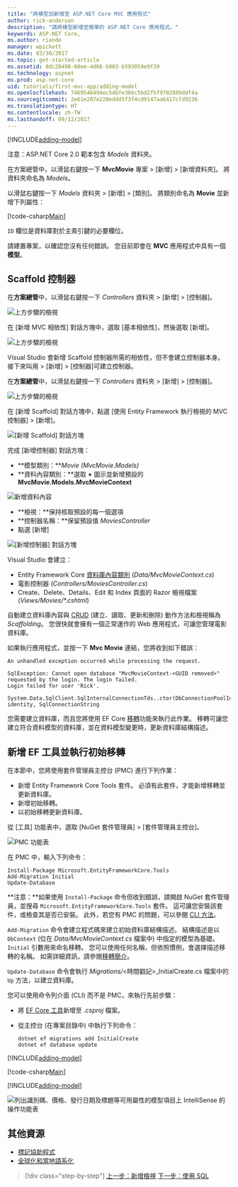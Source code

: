 ```yaml
---
title: "將模型加新增至 ASP.NET Core MVC 應用程式"
author: rick-anderson
description: "請將模型新增至簡單的 ASP.NET Core 應用程式。"
keywords: ASP.NET Core,
ms.author: riande
manager: wpickett
ms.date: 03/30/2017
ms.topic: get-started-article
ms.assetid: 8dc28498-00ee-4d66-b903-b593059e9f39
ms.technology: aspnet
ms.prod: asp.net-core
uid: tutorials/first-mvc-app/adding-model
ms.openlocfilehash: 7469546494ec54bfe36bc5bd2f5f9702889ddf4a
ms.sourcegitcommit: 2e61e287e220eddd5f3f4cd9147aa6417cfd9236
ms.translationtype: HT
ms.contentlocale: zh-TW
ms.lasthandoff: 09/12/2017
---
```

[!INCLUDE[adding-model](../../includes/mvc-intro/adding-model1.md)]

注意：ASP.NET Core 2.0 範本包含 *Models* 資料夾。

在方案總管中，以滑鼠右鍵按一下 **MvcMovie** 專案 > [新增] > [新增資料夾]。 將資料夾命名為 *Models*。

以滑鼠右鍵按一下 *Models* 資料夾 > [新增] > [類別]。 將類別命名為 **Movie** 並新增下列屬性：

[!code-csharp[Main](../../tutorials/first-mvc-app/start-mvc/sample/MvcMovie/Models/MovieNoEF.cs?name=snippet_1)]

`ID` 欄位是資料庫對於主索引鍵的必要欄位。 

請建置專案，以確認您沒有任何錯誤。 您目前即會在 **MVC** 應用程式中具有一個**模型**。

## <a name="scaffolding-a-controller"></a>Scaffold 控制器

在**方案總管**中，以滑鼠右鍵按一下 *Controllers* 資料夾 > [新增] > [控制器]。

![上方步驟的檢視](adding-model/_static/add_controller.png)

在 [新增 MVC 相依性] 對話方塊中，選取 [基本相依性]，然後選取 [新增]。

![上方步驟的檢視](adding-model/_static/add_depend.png)

Visual Studio 會新增 Scaffold 控制器所需的相依性，但不會建立控制器本身。 接下來叫用 > [新增] > [控制器]可建立控制器。 

在**方案總管**中，以滑鼠右鍵按一下 *Controllers* 資料夾 > [新增] > [控制器]。

![上方步驟的檢視](adding-model/_static/add_controller.png)

在 [新增 Scaffold] 對話方塊中，點選 [使用 Entity Framework 執行檢視的 MVC 控制器] > [新增]。

![[新增 Scaffold] 對話方塊](adding-model/_static/add_scaffold2.png)

完成 [新增控制器] 對話方塊：

* **模型類別：***Movie (MvcMovie.Models)*
* **資料內容類別：**選取 **+** 圖示並新增預設的 **MvcMovie.Models.MvcMovieContext**

![新增資料內容](adding-model/_static/dc.png)

* **檢視：**保持核取預設的每一個選項
* **控制器名稱：**保留預設值 *MoviesController*
* 點選 [新增]

![[新增控制器] 對話方塊](adding-model/_static/add_controller2.png)

Visual Studio 會建立：

* Entity Framework Core [資料庫內容類別](xref:data/ef-mvc/intro#create-the-database-context) (*Data/MvcMovieContext.cs*)
* 電影控制器 (*Controllers/MoviesController.cs*)
* Create、Delete、Details、Edit 和 Index 頁面的 Razor 檢視檔案 (*Views/Movies/&ast;.cshtml*)

自動建立資料庫內容與 [CRUD](https://wikipedia.org/wiki/Create,_read,_update_and_delete) (建立、讀取、更新和刪除) 動作方法和檢視稱為 *Scaffolding*。 您很快就會擁有一個正常運作的 Web 應用程式，可讓您管理電影資料庫。

如果執行應用程式，並按一下 **Mvc Movie** 連結，您將收到如下錯誤：

```
An unhandled exception occurred while processing the request.

SqlException: Cannot open database "MvcMovieContext-<GUID removed>" requested by the login. The login failed.
Login failed for user 'Rick'.

System.Data.SqlClient.SqlInternalConnectionTds..ctor(DbConnectionPoolIdentity identity, SqlConnectionString 
```

您需要建立資料庫，而且您將使用 EF Core [移轉](xref:data/ef-mvc/migrations)功能來執行此作業。 移轉可讓您建立符合資料模型的資料庫，並在資料模型變更時，更新資料庫結構描述。

## <a name="add-ef-tooling-and-perform-initial-migration"></a>新增 EF 工具並執行初始移轉

在本節中，您將使用套件管理員主控台 (PMC) 進行下列作業：

* 新增 Entity Framework Core Tools 套件。 必須有此套件，才能新增移轉並更新資料庫。
* 新增初始移轉。
* 以初始移轉更新資料庫。

從 [工具] 功能表中，選取 [NuGet 套件管理員] > [套件管理員主控台]。

<!-- following image shared with uid: tutorials/razor-pages/model -->
  ![PMC 功能表](adding-model/_static/pmc.png)

在 PMC 中，輸入下列命令：

``` PMC
Install-Package Microsoft.EntityFrameworkCore.Tools
Add-Migration Initial
Update-Database
```

**注意：**如果使用 `Install-Package` 命令但收到錯誤，請開啟 NuGet 套件管理員，並搜尋 `Microsoft.EntityFrameworkCore.Tools` 套件。 這可讓您安裝該套件，或檢查其是否已安裝。 此外，若您有 PMC 的問題，可以參閱 [CLI 方法](#cli)。

`Add-Migration` 命令會建立程式碼來建立初始資料庫結構描述。 結構描述是以 `DbContext` (位在 *Data/MvcMovieContext.cs* 檔案中) 中指定的模型為基礎。 `Initial` 引數用來命名移轉。 您可以使用任何名稱，但依照慣例，會選擇描述移轉的名稱。 如需詳細資訊，請參閱[移轉簡介](xref:data/ef-mvc/migrations#introduction-to-migrations)。

`Update-Database` 命令會執行 *Migrations/*\<時間戳記>_InitialCreate.cs 檔案中的 `Up` 方法，以建立資料庫。

<a name="cli"></a> 您可以使用命令列介面 (CLI) 而不是 PMC，來執行先前步驟：

* 將 [EF Core 工具](xref:data/ef-mvc/migrations#entity-framework-core-nuget-packages-for-migrations)新增至 *.csproj* 檔案。
* 從主控台 (在專案目錄中) 中執行下列命令：

  ```console
  dotnet ef migrations add InitialCreate
  dotnet ef database update
  ```     
  

[!INCLUDE[adding-model](../../includes/mvc-intro/adding-model3.md)]

[!code-csharp[Main](../../tutorials/first-mvc-app/start-mvc/sample/MvcMovie/Startup.cs?name=ConfigureServices&highlight=6-7)]

[!INCLUDE[adding-model](../../includes/mvc-intro/adding-model4.md)]

![列出識別碼、價格、發行日期及標題等可用屬性的模型項目上 IntelliSense 的操作功能表](adding-model/_static/ints.png)

## <a name="additional-resources"></a>其他資源

* [標記協助程式](xref:mvc/views/tag-helpers/intro)
* [全球化和當地語系化](xref:fundamentals/localization)

>[!div class="step-by-step"]
[上一步：新增檢視](adding-view.md)
[下一步：使用 SQL](working-with-sql.md)  
